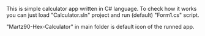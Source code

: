 This is simple calculator app written in C# language.
To check how it works you can just load "Calculator.sln" project and run (default) "Form1.cs" script.

"Martz90-Hex-Calculator" in main folder is default icon of the runned app.
